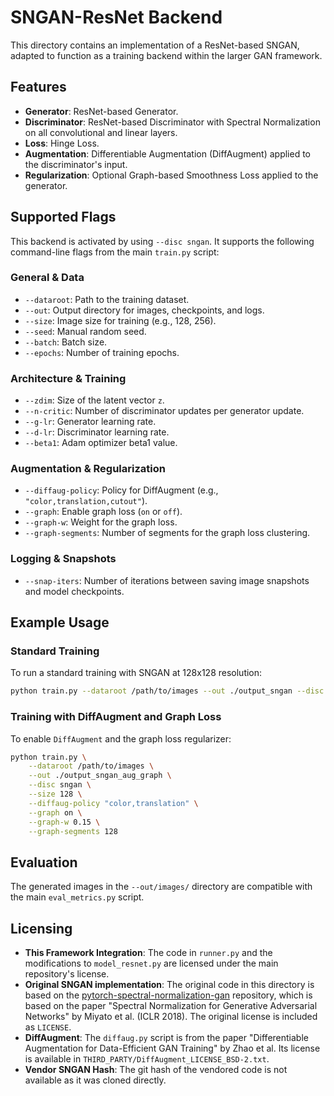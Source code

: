 # SNGAN-ResNet Backend

This directory contains an implementation of a ResNet-based SNGAN, adapted to function as a training backend within the larger GAN framework.

## Features

*   **Generator**: ResNet-based Generator.
*   **Discriminator**: ResNet-based Discriminator with Spectral Normalization on all convolutional and linear layers.
*   **Loss**: Hinge Loss.
*   **Augmentation**: Differentiable Augmentation (DiffAugment) applied to the discriminator's input.
*   **Regularization**: Optional Graph-based Smoothness Loss applied to the generator.

## Supported Flags

This backend is activated by using `--disc sngan`. It supports the following command-line flags from the main `train.py` script:

### General & Data
*   `--dataroot`: Path to the training dataset.
*   `--out`: Output directory for images, checkpoints, and logs.
*   `--size`: Image size for training (e.g., 128, 256).
*   `--seed`: Manual random seed.
*   `--batch`: Batch size.
*   `--epochs`: Number of training epochs.

### Architecture & Training
*   `--zdim`: Size of the latent vector `z`.
*   `--n-critic`: Number of discriminator updates per generator update.
*   `--g-lr`: Generator learning rate.
*   `--d-lr`: Discriminator learning rate.
*   `--beta1`: Adam optimizer beta1 value.

### Augmentation & Regularization
*   `--diffaug-policy`: Policy for DiffAugment (e.g., `"color,translation,cutout"`).
*   `--graph`: Enable graph loss (`on` or `off`).
*   `--graph-w`: Weight for the graph loss.
*   `--graph-segments`: Number of segments for the graph loss clustering.

### Logging & Snapshots
*   `--snap-iters`: Number of iterations between saving image snapshots and model checkpoints.

## Example Usage

### Standard Training
To run a standard training with SNGAN at 128x128 resolution:
```bash
python train.py --dataroot /path/to/images --out ./output_sngan --disc sngan --size 128 --batch 32 --g-lr 0.0001 --d-lr 0.0002
```

### Training with DiffAugment and Graph Loss
To enable `DiffAugment` and the graph loss regularizer:
```bash
python train.py \
    --dataroot /path/to/images \
    --out ./output_sngan_aug_graph \
    --disc sngan \
    --size 128 \
    --diffaug-policy "color,translation" \
    --graph on \
    --graph-w 0.15 \
    --graph-segments 128
```

## Evaluation

The generated images in the `--out/images/` directory are compatible with the main `eval_metrics.py` script.

## Licensing

*   **This Framework Integration**: The code in `runner.py` and the modifications to `model_resnet.py` are licensed under the main repository's license.
*   **Original SNGAN implementation**: The original code in this directory is based on the [pytorch-spectral-normalization-gan](https://github.com/christiancosgrove/pytorch-spectral-normalization-gan) repository, which is based on the paper "Spectral Normalization for Generative Adversarial Networks" by Miyato et al. (ICLR 2018). The original license is included as `LICENSE`.
*   **DiffAugment**: The `diffaug.py` script is from the paper "Differentiable Augmentation for Data-Efficient GAN Training" by Zhao et al. Its license is available in `THIRD_PARTY/DiffAugment_LICENSE_BSD-2.txt`.
*   **Vendor SNGAN Hash**: The git hash of the vendored code is not available as it was cloned directly.
